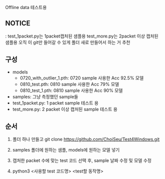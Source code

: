 Offline data 테스트용

## NOTICE
 : test_1packet.py는 1packet캡처된 샘플용
   test_more.py는 2packet 이상 캡처된 샘플용
   오직 이 git만 들어갈 수 있게 폴더 새로 만들어서 하는 거 추천

## 구성
- models
   - 0720_with_outlier_1.pth: 0720 sample 사용한 Acc 92.5% 모델
   - 0810_test.pth: 0810 sample 사용한 Acc 79% 모델
   - 0810_test_1.pth: 0810 sample 사용한 Acc 90% 모델
- samples: 그냥 측정했던 sample들
- test_1packet.py: 1 packet sample 테스트 용
- test_more.py: 2 packet 이상 캡처된 sample 테스트 용

## 순서
  1. 폴더 하나 만들고 git clone https://github.com/ChoiSeu/Test4Windows.git

  2. samples 폴더에 원하는 샘플, models에 원하는 모델 넣기

  3. 캡처한 packet 수에 맞는 test 코드 선택 후, sample 날짜 수정 및 모델 수정

  4. python3 <사용할 test 코드명> <test할 동작명>
